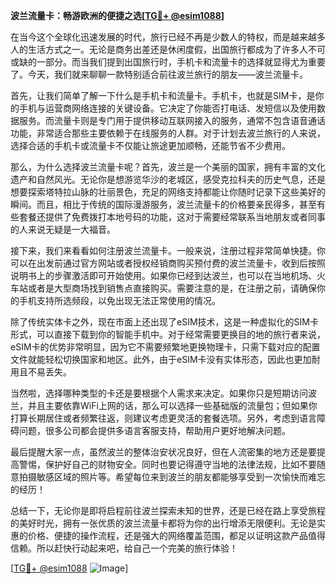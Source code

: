 **波兰流量卡：畅游欧洲的便捷之选[[TG💪+ @esim1088](https://t.me/s/esim1088)]**

在当今这个全球化迅速发展的时代，旅行已经不再是少数人的特权，而是越来越多人的生活方式之一。无论是商务出差还是休闲度假，出国旅行都成为了许多人不可或缺的一部分。而当我们提到出国旅行时，手机卡和流量卡的选择就显得尤为重要了。今天，我们就来聊聊一款特别适合前往波兰旅行的朋友——波兰流量卡。

首先，让我们简单了解一下什么是手机卡和流量卡。手机卡，也就是SIM卡，是你的手机与运营商网络连接的关键设备。它决定了你能否打电话、发短信以及使用数据服务。而流量卡则是专门用于提供移动互联网接入的服务，通常不包含语音通话功能，非常适合那些主要依赖于在线服务的人群。对于计划去波兰旅行的人来说，选择合适的手机卡或流量卡不仅能让旅途更加顺畅，还能节省不少费用。

那么，为什么选择波兰流量卡呢？首先，波兰是一个美丽的国家，拥有丰富的文化遗产和自然风光。无论你是想游览华沙的老城区，感受克拉科夫的历史气息，还是想要探索塔特拉山脉的壮丽景色，充足的网络支持都能让你随时记录下这些美好的瞬间。而且，相比于传统的国际漫游服务，波兰流量卡的价格要亲民得多，甚至有些套餐还提供了免费拨打本地号码的功能，这对于需要经常联系当地朋友或者同事的人来说无疑是一大福音。

接下来，我们来看看如何注册波兰流量卡。一般来说，注册过程非常简单快捷。你可以在出发前通过官方网站或者授权经销商购买预付费的波兰流量卡，收到后按照说明书上的步骤激活即可开始使用。如果你已经到达波兰，也可以在当地机场、火车站或者是大型商场找到销售点直接购买。需要注意的是，在注册之前，请确保你的手机支持所选频段，以免出现无法正常使用的情况。

除了传统实体卡之外，现在市面上还出现了eSIM技术，这是一种虚拟化的SIM卡形式，可以直接下载到你的智能手机中。对于经常需要更换目的地的旅行者来说，eSIM卡的优势非常明显，因为它不需要频繁地更换物理卡，只需下载对应的配置文件就能轻松切换国家和地区。此外，由于eSIM卡没有实体形态，因此也更加耐用且不易丢失。

当然啦，选择哪种类型的卡还是要根据个人需求来决定。如果你只是短期访问波兰，并且主要依靠WiFi上网的话，那么可以选择一些基础版的流量包；但如果你打算长期居住或者频繁往返，则建议考虑更灵活的套餐选项。另外，考虑到语言障碍问题，很多公司都会提供多语言客服支持，帮助用户更好地解决问题。

最后提醒大家一点，虽然波兰的整体治安状况良好，但在人流密集的地方还是要提高警惕，保护好自己的财物安全。同时也要记得遵守当地的法律法规，比如不要随意拍摄敏感区域的照片等。希望每位来到波兰的朋友都能够享受到一次愉快而难忘的经历！

总结一下，无论你是即将启程前往波兰探索未知的世界，还是已经在路上享受旅程的美好时光，拥有一张优质的波兰流量卡都将为你的出行增添无限便利。无论是实惠的价格、便捷的操作流程，还是强大的网络覆盖范围，都足以证明这款产品值得信赖。所以赶快行动起来吧，给自己一个完美的旅行体验！

[[TG💪+ @esim1088](https://t.me/s/esim1088) ![Image](https://i.postimg.cc/4NQfJmqS/Snipaste-2025-05-13-00-14-12.png)]